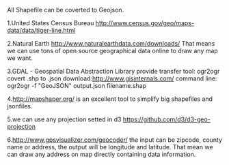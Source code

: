 All Shapefile can be coverted to Geojson.

1.United States Census Bureau
http://www.census.gov/geo/maps-data/data/tiger-line.html

2.Natural Earth 
http://www.naturalearthdata.com/downloads/
That means we can use tons of open source geographical data online to draw any map we want.

3.GDAL - Geospatial Data Abstraction Library provide transfer tool: ogr2ogr covert .shp to .json
download:http://www.gisinternals.com/
command line: ogr2ogr -f "GeoJSON" output.json filename.shap

4.http://mapshaper.org/ 
is an excellent tool to simplify big shapefiles and jsonfiles.

5.we can use any projection setted in d3
https://github.com/d3/d3-geo-projection

6.http://www.gpsvisualizer.com/geocoder/
the input can be zipcode, county name or address, the output will be longitude and latitude. That mean we can draw any address on map directly containing data information.

